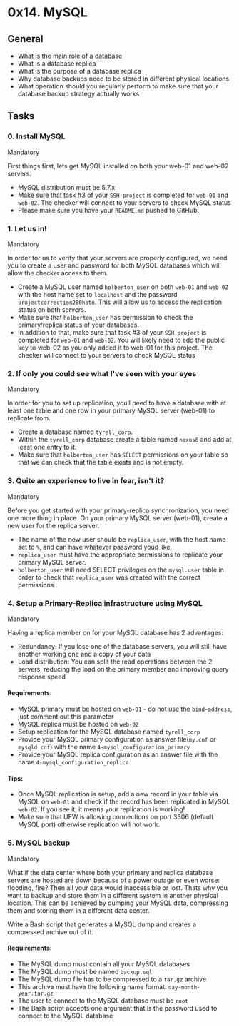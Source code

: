 # 0x14. MySQL

## General
- What is the main role of a database
- What is a database replica
- What is the purpose of a database replica
- Why database backups need to be stored in different physical locations
- What operation should you regularly perform to make sure that your database backup strategy actually works

## Tasks

### 0. Install MySQL
Mandatory

First things first, lets get MySQL installed on both your web-01 and web-02 servers.
- MySQL distribution must be 5.7.x
- Make sure that task #3 of your `SSH project` is completed for `web-01` and `web-02`. The checker will connect to your servers to check MySQL status
- Please make sure you have your `README.md` pushed to GitHub.

### 1. Let us in!
Mandatory

In order for us to verify that your servers are properly configured, we need you to create a user and password for both MySQL databases which will allow the checker access to them.
- Create a MySQL user named `holberton_user` on both `web-01` and `web-02` with the host name set to `localhost` and the password `projectcorrection280hbtn`. This will allow us to access the replication status on both servers.
- Make sure that `holberton_user` has permission to check the primary/replica status of your databases.
- In addition to that, make sure that task #3 of your `SSH project` is completed for `web-01` and `web-02`. You will likely need to add the public key to web-02 as you only added it to web-01 for this project. The checker will connect to your servers to check MySQL status

### 2. If only you could see what I've seen with your eyes
Mandatory

In order for you to set up replication, youll need to have a database with at least one table and one row in your primary MySQL server (web-01) to replicate from.
- Create a database named `tyrell_corp`.
- Within the `tyrell_corp` database create a table named `nexus6` and add at least one entry to it.
- Make sure that `holberton_user` has `SELECT` permissions on your table so that we can check that the table exists and is not empty.

### 3. Quite an experience to live in fear, isn't it?
Mandatory

Before you get started with your primary-replica synchronization, you need one more thing in place. On your primary MySQL server (web-01), create a new user for the replica server.
- The name of the new user should be `replica_user`, with the host name set to `%`, and can have whatever password youd like.
- `replica_user` must have the appropriate permissions to replicate your primary MySQL server.
- `holberton_user` will need SELECT privileges on the `mysql.user` table in order to check that `replica_user` was created with the correct permissions.

### 4. Setup a Primary-Replica infrastructure using MySQL
Mandatory

Having a replica member on for your MySQL database has 2 advantages:
- Redundancy: If you lose one of the database servers, you will still have another working one and a copy of your data
- Load distribution: You can split the read operations between the 2 servers, reducing the load on the primary member and improving query response speed
#### Requirements:
- MySQL primary must be hosted on `web-01` - do not use the `bind-address`, just comment out this parameter
- MySQL replica must be hosted on `web-02`
- Setup replication for the MySQL database named `tyrell_corp`
- Provide your MySQL primary configuration as answer file(`my.cnf` or `mysqld.cnf`) with the name `4-mysql_configuration_primary`
- Provide your MySQL replica configuration as an answer file with the name `4-mysql_configuration_replica`
#### Tips:
- Once MySQL replication is setup, add a new record in your table via MySQL on `web-01` and check if the record has been replicated in MySQL `web-02`. If you see it, it means your replication is working!
- Make sure that UFW is allowing connections on port 3306 (default MySQL port) otherwise replication will not work.

### 5. MySQL backup
Mandatory

What if the data center where both your primary and replica database servers are hosted are down because of a power outage or even worse: flooding, fire? Then all your data would inaccessible or lost. Thats why you want to backup and store them in a different system in another physical location. This can be achieved by dumping your MySQL data, compressing them and storing them in a different data center.

Write a Bash script that generates a MySQL dump and creates a compressed archive out of it.

#### Requirements:
- The MySQL dump must contain all your MySQL databases
- The MySQL dump must be named `backup.sql`
- The MySQL dump file has to be compressed to a `tar.gz` archive
- This archive must have the following name format: `day-month-year.tar.gz`
- The user to connect to the MySQL database must be `root`
- The Bash script accepts one argument that is the password used to connect to the MySQL database
